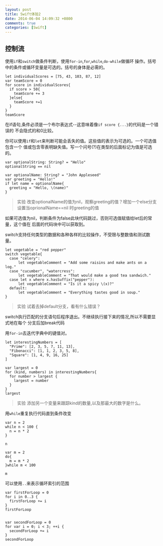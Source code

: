 ```yaml
---
layout: post
title: Swift体验2
date: 2014-06-04 14:09:32 +0800
comments: true
categories: [Swift]
---
```



## 控制流

使用`if`和`switch`做条件判断，使用`for-in`,`for`,`while`,`do-while`做循环
操作。括号中的条件或循环变量是可选的。括号的身体是必需的。

    let individualScores = [75, 43, 103, 87, 12]
    var teamScore = 0
    for score in individualScores{
      if score > 50{
        teamScore += 3
      }else{
        teamScore +=1
      }
    }
    teamScore

在if语句,条件必须是一个布尔表达式--这意味着像`if score {...}`的代码是一个错误的
不会隐式的和0比较。

你可以使用`if`和`let`来判断可能会丢失的值。这些值的表示为可选的。一个可选值包含一个
值或包含零表明缺失值。写一个问号(?)在类型的后面标记为值是可选的。

    var optionalString: String? = "Hello"
    optionalString == nil

    var optionalName: String? = "John Appleseed"
    var greeting = "Hello!"
    if let name = optionalName{
      greeting = "Hello, \(name)"
    }

>实验
改变optionalName的值为nil，观察greeting的值？增加一个else分支设置当oprionalName==nil
时greeting的值

如果可选值为nil，判断条件为false此块代码跳过，否则可选值赋值给let后的常量，这个值在
后面的代码块中可以获取到。

switch支持任何类型的数据和各种各样的比较操作，不受限与整数值和测试数量。

    let vegetable = "red pepper"
    switch vegetable{
      case "celery":
          let vegetableComment = "Add some raisins and make ants on a log."
      case "cucumber", "watercress":
          let vegetableComment = "That would make a good tea sandwich."
      case let x where x.hasSuffix("pepper"):
          let vegetableComment = "Is it a spicy \(x)?"
      default:
          let vegetableComment = "Everything tastes good in soup."
    }

>实验
试着去掉default分支，看有什么错误？


switch执行匹配的分支语句后程序退出。不继续执行接下来的情况,所以不需要显式地在每个
分支后加break代码


用`for-in`去迭代字典中的键值对。

    let interestingNumbers = [
      "Prime": [2, 3, 5, 7, 11, 13],
      "Fibonacci": [1, 1, 2, 3, 5, 8],
      "Square": [1, 4, 9, 16, 25]
    ]

    var largest = 0
    for (kind, numbers) in interestingNumbers{
      for number > largest {
        largest = number
      }
    }
    largest

>实验
添加另一个变量来跟踪kind的数量,以及那最大的数字是什么。


用`while`重复执行代码直到条件改变

    var n = 2
    while n < 100 {
      n = n * 2
    }

    n

    var m = 2
    do{
      m = m * 2
    }while m < 100

    m

可以使用`..`来表示循环索引的范围

    var firstForLoop = 0
    for i in 0..3 {
      firstForLoop += i
    }
    firstForLoop


    var secondForLoop = 0
    for var i = 0; i < 3; ++i {
      secondForLoop += i
    }
    secondForLoop
